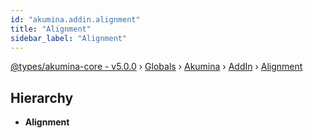 ```yaml
---
id: "akumina.addin.alignment"
title: "Alignment"
sidebar_label: "Alignment"
---
```


[@types/akumina-core - v5.0.0](../index.md) › [Globals](../globals.md) › [Akumina](../modules/akumina.md) › [AddIn](../modules/akumina.addin.md) › [Alignment](akumina.addin.alignment.md)

## Hierarchy

* **Alignment**
